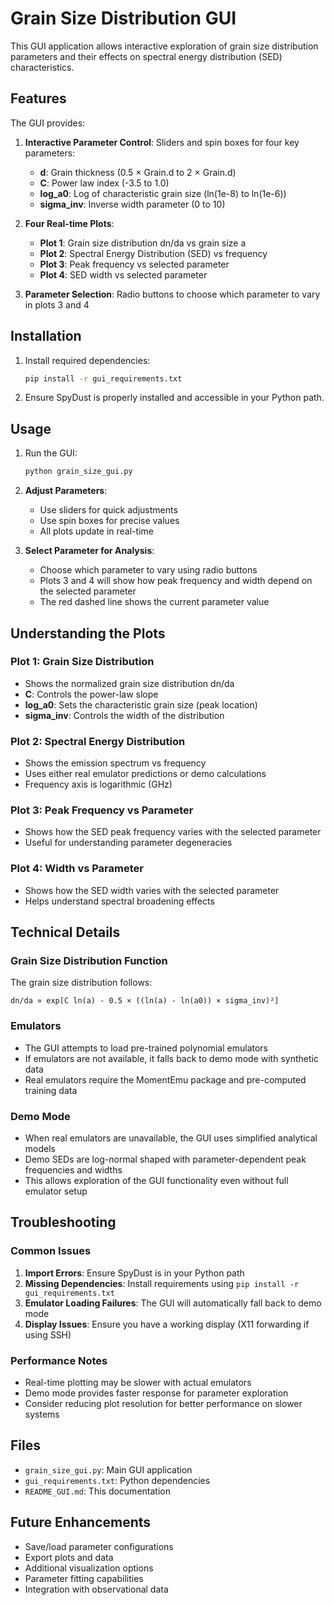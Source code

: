 # Grain Size Distribution GUI

This GUI application allows interactive exploration of grain size distribution parameters and their effects on spectral energy distribution (SED) characteristics.

## Features

The GUI provides:

1. **Interactive Parameter Control**: Sliders and spin boxes for four key parameters:
   - **d**: Grain thickness (0.5 × Grain.d to 2 × Grain.d)
   - **C**: Power law index (-3.5 to 1.0)
   - **log_a0**: Log of characteristic grain size (ln(1e-8) to ln(1e-6))
   - **sigma_inv**: Inverse width parameter (0 to 10)

2. **Four Real-time Plots**:
   - **Plot 1**: Grain size distribution dn/da vs grain size a
   - **Plot 2**: Spectral Energy Distribution (SED) vs frequency
   - **Plot 3**: Peak frequency vs selected parameter
   - **Plot 4**: SED width vs selected parameter

3. **Parameter Selection**: Radio buttons to choose which parameter to vary in plots 3 and 4

## Installation

1. Install required dependencies:
   ```bash
   pip install -r gui_requirements.txt
   ```

2. Ensure SpyDust is properly installed and accessible in your Python path.

## Usage

1. Run the GUI:
   ```bash
   python grain_size_gui.py
   ```

2. **Adjust Parameters**:
   - Use sliders for quick adjustments
   - Use spin boxes for precise values
   - All plots update in real-time

3. **Select Parameter for Analysis**:
   - Choose which parameter to vary using radio buttons
   - Plots 3 and 4 will show how peak frequency and width depend on the selected parameter
   - The red dashed line shows the current parameter value

## Understanding the Plots

### Plot 1: Grain Size Distribution
- Shows the normalized grain size distribution dn/da
- **C**: Controls the power-law slope
- **log_a0**: Sets the characteristic grain size (peak location)
- **sigma_inv**: Controls the width of the distribution

### Plot 2: Spectral Energy Distribution
- Shows the emission spectrum vs frequency
- Uses either real emulator predictions or demo calculations
- Frequency axis is logarithmic (GHz)

### Plot 3: Peak Frequency vs Parameter
- Shows how the SED peak frequency varies with the selected parameter
- Useful for understanding parameter degeneracies

### Plot 4: Width vs Parameter
- Shows how the SED width varies with the selected parameter
- Helps understand spectral broadening effects

## Technical Details

### Grain Size Distribution Function
The grain size distribution follows:
```
dn/da ∝ exp[C ln(a) - 0.5 × ((ln(a) - ln(a0)) × sigma_inv)²]
```

### Emulators
- The GUI attempts to load pre-trained polynomial emulators
- If emulators are not available, it falls back to demo mode with synthetic data
- Real emulators require the MomentEmu package and pre-computed training data

### Demo Mode
- When real emulators are unavailable, the GUI uses simplified analytical models
- Demo SEDs are log-normal shaped with parameter-dependent peak frequencies and widths
- This allows exploration of the GUI functionality even without full emulator setup

## Troubleshooting

### Common Issues

1. **Import Errors**: Ensure SpyDust is in your Python path
2. **Missing Dependencies**: Install requirements using `pip install -r gui_requirements.txt`
3. **Emulator Loading Failures**: The GUI will automatically fall back to demo mode
4. **Display Issues**: Ensure you have a working display (X11 forwarding if using SSH)

### Performance Notes

- Real-time plotting may be slower with actual emulators
- Demo mode provides faster response for parameter exploration
- Consider reducing plot resolution for better performance on slower systems

## Files

- `grain_size_gui.py`: Main GUI application
- `gui_requirements.txt`: Python dependencies
- `README_GUI.md`: This documentation

## Future Enhancements

- Save/load parameter configurations
- Export plots and data
- Additional visualization options
- Parameter fitting capabilities
- Integration with observational data